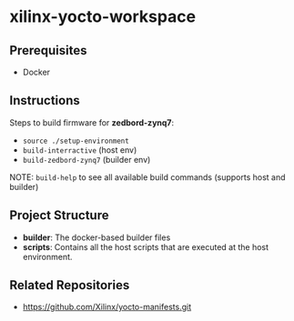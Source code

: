 # xilinx-yocto-workspace

## Prerequisites
- Docker

## Instructions

Steps to build firmware for **zedbord-zynq7**:
- `source ./setup-environment`
- `build-interractive` (host env)
- `build-zedbord-zynq7` (builder env)

NOTE: `build-help` to see all available build commands (supports host and builder)

## Project Structure
- **builder**: The docker-based builder files
- **scripts**: Contains all the host scripts that are executed at the host environment.

## Related Repositories
- https://github.com/Xilinx/yocto-manifests.git